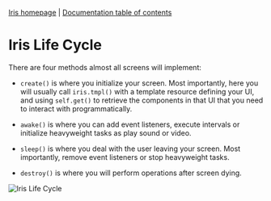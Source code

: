 [Iris homepage](https://github.com/thegameofcode/iris) | [Documentation table of contents](toc.md)

# Iris Life Cycle

There are four methods almost all screens will implement:

* <code>create()</code> is where you initialize your screen. Most importantly, here you will usually call <code>iris.tmpl()</code> with a template resource defining your UI, and using <code>self.get()</code> to retrieve the components in that UI that you need to interact with programmatically.

* <code>awake()</code> is where you can add event listeners, execute intervals or initialize heavyweight tasks as play sound or video.

* <code>sleep()</code> is where you deal with the user leaving your screen. Most importantly, remove event listeners or stop heavyweight tasks.

* <code>destroy()</code> is where you will perform operations after screen dying.

![Iris Life Cycle](images/iris-lifecycle-diagram.png)
